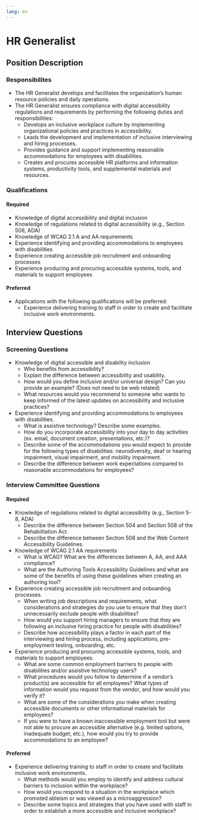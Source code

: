 ```yaml
---
lang: en
---
```

# HR Generalist

## Position Description

### Responsibilites

- The HR Generalist develops and facilitates the organization’s human resource policies and daily operations.
- The HR Generalist ensures compliance with digital accessibility regulations and requirements by performing the following duties and responsibilities:
  - Develops an inclusive workplace culture by implementing organizational policies and practices in accessibility.
  - Leads the development and implementation of inclusive interviewing and hiring processes. 
  - Provides guidance and support implementing reasonable accommodations for employees with disabilities.
  - Creates and procures accessible HR platforms and information systems, productivity tools, and supplemental materials and resources. 

### Qualifications

#### Required

- Knowledge of digital accessibility and digital inclusion
- Knowledge of regulations related to digital accessibility (e.g., Section 508, ADA)
- Knowledge of WCAG 2.1 A and AA requirements
- Experience identifying and providing accommodations to employees with disabilities
- Experience creating accessible job recruitment and onboarding processes 
- Experience producing and procuring accessible systems, tools, and materials to support employees

#### Preferred
- Applications with the following qualifications will be preferred:
  - Experience delivering training to staff in order to create and facilitate inclusive work environments. 

## Interview Questions 

### Screening Questions 
- Knowledge of digital accessible and disability inclusion
  - Who benefits from accessibility?
  - Explain the difference between accessibility and usability. 
  - How would you define inclusive and/or universal design? Can you provide an example? (Does not need to be web related)
  - What resources would you recommend to someone who wants to keep informed of the latest updates on accessibility and inclusive practices?
- Experience identifying and providing accommodations to employees with disabilities.
  - What is assistive technology? Describe some examples. 
  - How do you incorporate accessibility into your day to day activities (ex. email, document creation, presentations, etc.)?
  - Describe some of the accommodations you would expect to provide for the following types of disabilities: neurodiversity, deaf or hearing impairment, visual impairment, and mobility impairment.
  - Describe the difference between work expectations compared to reasonable accommodations for employees? 

### Interview Committee Questions

#### Required
- Knowledge of regulations related to digital accessibility (e.g., Section 5-8, ADA)
  - Describe the difference between Section 504 and Section 508 of the Rehabilitation Act.
  - Describe the difference between Section 508 and the Web Content Accessibility Guidelines.
- Knowledge of WCAG 2.1 AA requirements 
  - What is WCAG? What are the differences between A, AA, and AAA compliance?
  - What are the Authoring Tools Accessibility Guidelines and what are some of the benefits of using these guidelines when creating an authoring tool?
- Experience creating accessible job recruitment and onboarding processes. 
  - When writing job descriptions and requirements, what considerations and strategies do you use to ensure that they don’t unnecessarily exclude people with disabilities?
  - How would you support hiring managers to ensure that they are following an inclusive hiring practice for people with disabilities? 
  - Describe how accessibility plays a factor in each part of the interviewing and hiring process, including applications, pre-employment testing, onboarding, etc.
- Experience producing and procuring accessible systems, tools, and materials to support employees.
  - What are some common employment barriers to people with disabilities and/or assistive technology users?
  - What procedures would you follow to determine if a vendor’s product(s) are accessible for all employees? What types of information would you request from the vendor, and how would you verify it?
  - What are some of the considerations you make when creating accessible documents or other informational materials for employees? 
  - If you were to have a known inaccessible employment tool but were not able to procure an accessible alternative (e.g. limited options, inadequate budget, etc.), how would you try to provide accommodations to an employee? 

#### Preferred 
- Experience delivering training to staff in order to create and facilitate inclusive work environments.
  - What methods would you employ to identify and address cultural barriers to inclusion within the workplace? 
  - How would you respond to a situation in the workplace which promoted ableism or was viewed as a microaggression? 
  - Describe some topics and strategies that you have used with staff in order to establish a more accessible and inclusive workplace? 
